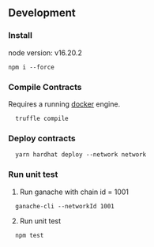 ## Development

### Install

node version: v16.20.2

```
npm i --force
```

### Compile Contracts

Requires a running [docker](https://docker.com) engine.
```
  truffle compile
```
### Deploy contracts
```
  yarn hardhat deploy --network network
```
### Run unit test
1. Run ganache with chain id = 1001
```
  ganache-cli --networkId 1001
```

2. Run unit test
```
  npm test
```
